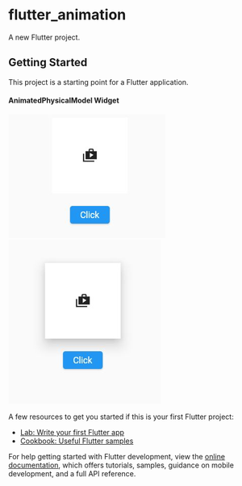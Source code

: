 # flutter_animation

A new Flutter project.

## Getting Started

This project is a starting point for a Flutter application.

#### AnimatedPhysicalModel Widget

![](readmi_image/unClick.JPG)
![](readmi_image/click.JPG)

A few resources to get you started if this is your first Flutter project:

- [Lab: Write your first Flutter app](https://docs.flutter.dev/get-started/codelab)
- [Cookbook: Useful Flutter samples](https://docs.flutter.dev/cookbook)

For help getting started with Flutter development, view the
[online documentation](https://docs.flutter.dev/), which offers tutorials,
samples, guidance on mobile development, and a full API reference.
